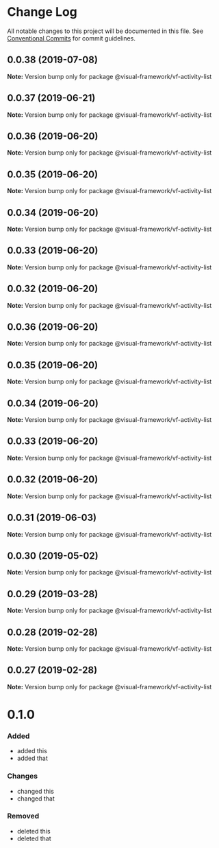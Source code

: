 # Change Log

All notable changes to this project will be documented in this file.
See [Conventional Commits](https://conventionalcommits.org) for commit guidelines.

## 0.0.38 (2019-07-08)

**Note:** Version bump only for package @visual-framework/vf-activity-list





## 0.0.37 (2019-06-21)

**Note:** Version bump only for package @visual-framework/vf-activity-list





## 0.0.36 (2019-06-20)

**Note:** Version bump only for package @visual-framework/vf-activity-list





## 0.0.35 (2019-06-20)

**Note:** Version bump only for package @visual-framework/vf-activity-list





## 0.0.34 (2019-06-20)

**Note:** Version bump only for package @visual-framework/vf-activity-list





## 0.0.33 (2019-06-20)

**Note:** Version bump only for package @visual-framework/vf-activity-list





## 0.0.32 (2019-06-20)

**Note:** Version bump only for package @visual-framework/vf-activity-list





## 0.0.36 (2019-06-20)

**Note:** Version bump only for package @visual-framework/vf-activity-list





## 0.0.35 (2019-06-20)

**Note:** Version bump only for package @visual-framework/vf-activity-list





## 0.0.34 (2019-06-20)

**Note:** Version bump only for package @visual-framework/vf-activity-list





## 0.0.33 (2019-06-20)

**Note:** Version bump only for package @visual-framework/vf-activity-list





## 0.0.32 (2019-06-20)

**Note:** Version bump only for package @visual-framework/vf-activity-list





## 0.0.31 (2019-06-03)

**Note:** Version bump only for package @visual-framework/vf-activity-list





## 0.0.30 (2019-05-02)

**Note:** Version bump only for package @visual-framework/vf-activity-list





## 0.0.29 (2019-03-28)

**Note:** Version bump only for package @visual-framework/vf-activity-list





## 0.0.28 (2019-02-28)

**Note:** Version bump only for package @visual-framework/vf-activity-list





## 0.0.27 (2019-02-28)

**Note:** Version bump only for package @visual-framework/vf-activity-list





# 0.1.0

### Added
- added this
- added that

### Changes

- changed this
- changed that

### Removed

- deleted this
- deleted that

